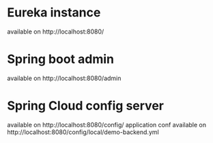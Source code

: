 
# Eureka instance 
available on http://localhost:8080/

# Spring boot admin
available on http://localhost:8080/admin

# Spring Cloud config server
available on http://localhost:8080/config/
application conf available on http://localhost:8080/config/local/demo-backend.yml
 
